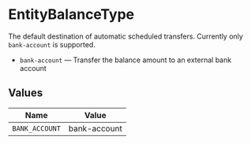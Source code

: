 # EntityBalanceType

The default destination of automatic scheduled transfers. Currently only `bank-account` is supported.

* `bank-account` — Transfer the balance amount to an external bank account


## Values

| Name           | Value          |
| -------------- | -------------- |
| `BANK_ACCOUNT` | bank-account   |